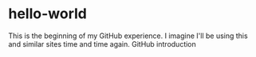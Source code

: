 hello-world
===========
This is the beginning of my GitHub experience. I imagine I'll be using this and similar sites time and time again.
GitHub introduction
